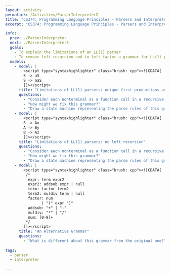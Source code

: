 ```yaml
---
layout: activity
permalink: /Activities/ParserInterpreter2
title: "CS374: Programming Language Principles - Parsers and Interpreters"
excerpt: "CS374: Programming Language Principles - Parsers and Interpreters"

info: 
  prev: ./ParserInterpreter
  next: ./ParserInterpreter3
  goals: 
    - To explain the limitations of an LL(1) parser
    - To remove left recursion and to left factor a grammar for LL(1) parsing, where possible
  models:
    - model: |
        <script type="syntaxhighlighter" class="brush: cpp"><![CDATA[
        S -> aS 
        S -> aaS
        ]]></script>
      title: "Limitations of LL(1) parsers: unique first productions and left factoring"
      questions:
        - "Consider each nonterminal as a function call in a recursive descent parser.  Why is this grammar difficult to parse with an LL(1) parser?"
        - "How might we fix this grammar?"
        - "Draw a state machine representing the parse rules of this grammar, and describe the limitations in terms of the state machine."
    - model: |
        <script type="syntaxhighlighter" class="brush: cpp"><![CDATA[
        S -> Ax
        A -> By
        B -> Az
        ]]></script>
      title: "Limitations of LL(1) parsers: no left recursion"
      questions:
        - "Consider each nonterminal as a function call in a recursive descent parser.  Why is this grammar difficult to parse with an LL(1) parser?"
        - "How might we fix this grammar?"
        - "Draw a state machine representing the parse rules of this grammar, and describe the limitations in terms of the state machine."        
    - model: |
        <script type="syntaxhighlighter" class="brush: cpp"><![CDATA[
         /*
          expr: term expr2
          expr2: addsub expr | null
          term: factor term2
          term2: muldiv term | null
          factor: num
                | "(" expr ")"
          addsub: "+" | "-"
          muldiv: "*" | "/"
          num: [0-9]+
         */
        ]]></script> 
      title: "An Alternative Grammar"
      questions:
        - "What is different about this grammar from the original one?"
      
tags:
  - parser
  - interpreter
  
---
```


